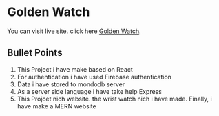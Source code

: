 # Golden Watch

You can visit live site. click here [Golden Watch](https://github.com/facebook/create-react-app).

## Bullet Points
1. This Project i have make based on React
2. For authentication i have used Firebase authentication
3. Data i have stored to mondodb server
4. As a server side language i have take help Express 
5. This Projcet nich website. the wrist watch nich i have made. 
Finally, i have make a MERN website